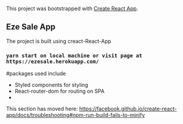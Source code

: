 This project was bootstrapped with [Create React App](https://github.com/facebook/create-react-app).

## Eze Sale App

The project is built using creact-React-App

### `yarn start on local machine or visit page at https://ezesale.herokuapp.com/`

#packages used include 

- Styled components for styling
- React-router-dom for routing on SPA
-


This section has moved here: https://facebook.github.io/create-react-app/docs/troubleshooting#npm-run-build-fails-to-minify
